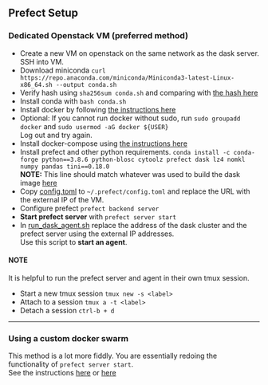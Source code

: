 ## Prefect Setup

### Dedicated Openstack VM (preferred method)
- Create a new VM on openstack on the same network as the dask server. SSH into VM.
- Download miniconda `curl https://repo.anaconda.com/miniconda/Miniconda3-latest-Linux-x86_64.sh --output conda.sh`
- Verify hash using `sha256sum conda.sh` and comparing with [the hash here](https://docs.conda.io/en/latest/miniconda.html#linux-installers)
- Install conda with `bash conda.sh`
- Install docker by following [the instructions here](https://docs.docker.com/engine/install/centos/)
- Optional: If you cannot run docker without sudo, run `sudo groupadd docker` and `sudo usermod -aG docker ${USER}`  
  Log out and try again.
- Install docker-compose using [the instructions here](https://docs.docker.com/compose/install/)
- Install prefect and other python requirements. `conda install -c conda-forge python==3.8.6 python-blosc cytoolz prefect dask lz4 nomkl numpy pandas tini==0.18.0`  
  **NOTE:** This line should match whatever was used to build the dask image [here](../dask/base/Dockerfile)
- Copy [config.toml](./config.toml) to `~/.prefect/config.toml` and replace the URL with the external IP of the VM. 
- Configure prefect `prefect backend server`
- **Start prefect server** with `prefect server start`
- In [run_dask_agent.sh](./run_dask_agent.sh) replace the address of the dask cluster and the prefect server using the external IP addresses.  
  Use this script to **start an agent**.

#### NOTE
It is helpful to run the prefect server and agent in their own tmux session.
- Start a new tmux session `tmux new -s <label>`
- Attach to a session `tmux a -t <label>`
- Detach a session `ctrl-b + d`

---

### Using a custom docker swarm
This method is a lot more fiddly. You are essentially redoing the functionality of `prefect server start`.  
See the instructions [here](https://gitlab.uncharted.software/dchang/dask-cluster-example/-/blob/master/prefect-swarm-example/README.md) or [here](https://github.com/flavienbwk/prefect-docker-compose)